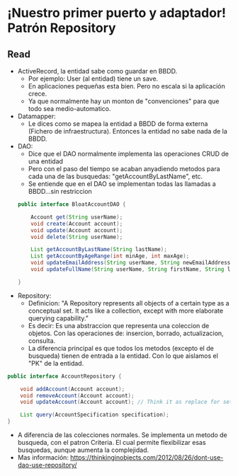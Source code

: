 # ¡Nuestro primer puerto y adaptador! Patrón Repository

## Read
* ActiveRecord, la entidad sabe como guardar en BBDD.
  * Por ejemplo: User (al entidad) tiene un save.
  * En aplicaciones pequeñas esta bien. Pero no escala si la aplicación crece.
  * Ya que normalmente hay un monton de "convenciones" para que todo sea medio-automatico.
* Datamapper:
  * Le dices como se mapea la entidad a BBDD de forma externa (Fichero de infraestructura). Entonces la entidad no sabe nada de la BBDD.
* DAO:
  * Dice que el DAO normalmente implementa las operaciones CRUD de una entidad
  * Pero con el paso del tiempo se acaban anyadiendo metodos para cada una de las busquedas: "getAccountByLastName", etc.
  * Se entiende que en el DAO se implementan todas las llamadas a BBDD...sin restriccion
  ```java
  public interface BloatAccountDAO {

      Account get(String userName);
      void create(Account account);
      void update(Account account);
      void delete(String userName);

      List getAccountByLastName(String lastName);
      List getAccountByAgeRange(int minAge, int maxAge);
      void updateEmailAddress(String userName, String newEmailAddress);
      void updateFullName(String userName, String firstName, String lastName);

  }
  ```
* Repository:
  * Definicion: "A Repository represents all objects of a certain type as a conceptual set. It acts like a collection, except with more elaborate querying capability."
  * Es decir: Es una abstraccion que representa una coleccion de objetos. Con las operaciones de: insercion, borrado, actualizacion, consulta.
  * La diferencia principal es que todos los metodos (excepto el de busqueda) tienen de entrada a la entidad. Con lo que aislamos el "PK" de la entidad.
 ```java
 public interface AccountRepository {

     void addAccount(Account account);
     void removeAccount(Account account);
     void updateAccount(Account account); // Think it as replace for set

     List query(AccountSpecification specification);
 }
 ```
  * A diferencia de las colecciones normales. Se implementa un metodo de busqueda, con el patron Criteria. El cual permite flexibilizar esas busquedas, aunque aumenta la complejidad.
  * Mas información: https://thinkinginobjects.com/2012/08/26/dont-use-dao-use-repository/
